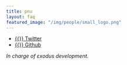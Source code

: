 ```yaml
---
title: pnu
layout: faq
featured_image: "/img/people/small_logo.png"
---
```

* [{{<fa fa-twitter>}} Twitter](https://twitter.com/simon_pnu)
* [{{<fa fa-github>}} Github](https://github.com/pnu-s)

*In charge of εxodus development.*
